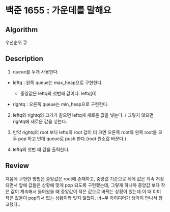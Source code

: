 # 백준 1655 : 가운데를 말해요

## Algorithm

우선순위 큐

## Description

1. queue를 두개 사용한다. 

+ leftq : 왼쪽 queue는 max_heap으로 구현한다.

    + 중앙값은 leftq의 첫번째 값이다. leftq[0]

+ rightq : 오른쪽 queue는 min_heap으로 구현한다.

2. leftq와 rightq의 크기가 같으면 leftq에 새로운 값을 넣는다. / 그렇지 않으면 rightq에 새로운 값을 넣는다.

3. 만약 rightq의 root 보다 leftq의 root 값이 더 크면 오른쪽 root와 왼쪽 root를 모두 pop 하고 반대 queue로 push 한다.(root 원소값 바꾼다.)

4. leftq의 첫번 째 값을 출력한다.



## Review

처음에 구현한 방법은 중앙값은 root에 존재하고, 중앙값 기준으로 뒤에 값은 계속 저장되면서 앞에 값들은 상황에 맞게 pop 되도록 구현했는데, 그렇게 하니까 중앙값 보다 작은 값이 계속해서 들어왔을 때 중앙값이 작은 값으로 바뀌는 상황이 있는데 이 때 이미 작은 값들이 pop되서 없는 상황이라 맞지 않았다.
너~무 아이디어가 생각이 안나서 참고했다..
